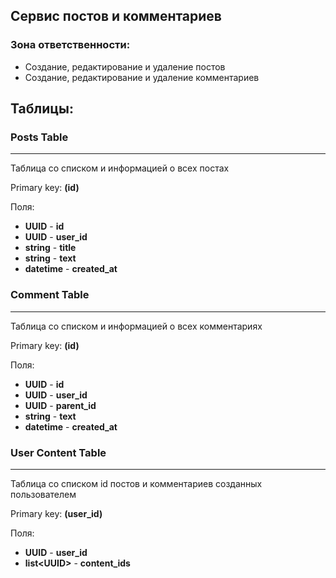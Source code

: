 ## Сервис постов и комментариев

### Зона ответственности:

* Создание, редактирование и удаление постов
* Создание, редактирование и удаление комментариев

## Таблицы:

### Posts Table
---

Таблица со списком и информацией о всех постах

Primary key: **(id)**

Поля:
* **UUID** - **id**
* **UUID** - **user_id**
* **string** - **title**
* **string** - **text**
* **datetime** - **created_at**

### Comment Table
---

Таблица со списком и информацией о всех комментариях

Primary key: **(id)**

Поля:
* **UUID** - **id**
* **UUID** - **user_id**
* **UUID** - **parent_id**
* **string** - **text**
* **datetime** - **created_at**

### User Content Table
---

Таблица со списком id постов и комментариев созданных пользователем

Primary key: **(user_id)**

Поля:
* **UUID** - **user_id**
* **list\<UUID\>** - **content_ids**
